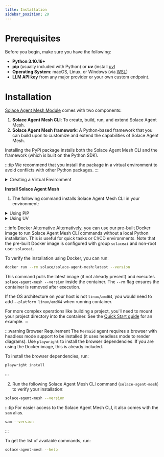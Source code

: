```yaml
---
title: Installation
sidebar_position: 20
---
```


# Prerequisites

Before you begin, make sure you have the following:

- **Python 3.10.16+**
- **pip** (usually included with Python) or **uv** (install [uv](https://docs.astral.sh/uv/getting-started/installation/))
- **Operating System**: macOS, Linux, or Windows (via [WSL](https://learn.microsoft.com/en-us/windows/wsl/))
- **LLM API key** from any major provider or your own custom endpoint.

# Installation

[Solace Agent Mesh Module](https://pypi.org/project/solace-agent-mesh) comes with two components:
1. **Solace Agent Mesh CLI**: To create, build, run, and extend Solace Agent Mesh.
2. **Solace Agent Mesh framework**: A Python-based framework that you can build upon to customize and extend the capabilities of Solace Agent Mesh.

Installing the PyPi package installs both the Solace Agent Mesh CLI and the framework (which is built on the Python SDK).

:::tip
We recommend that you install the package in a virtual environment to avoid conflicts with other Python packages.
:::

<details>
    <summary>Creating a Virtual Environment</summary>


<details>
    <summary>Using PIP</summary>

1. Create a virtual environment.

```
python3 -m venv .venv
```

2. Activate the environment.

   To activate on Linux or Unix platforms:
    ```sh
    source .venv/bin/activate
    ```

    To activate on Windows:

    ```cmd
    .venv\Scripts\activate
    ```
</details>

<details>

    <summary>Using UV</summary>

1. Create a virtual environment.

```
uv venv .venv
```

2. Activate the environment.

   To activate on Linux or Unix platforms:
    ```sh
    source .venv/bin/activate
    ```

    To activate on Windows:

    ```cmd
    .venv\Scripts\activate
    ```
3. Expose the following environment variables:
4. 
   On Linux or Unix platforms:
    ```sh
    export SAM_PLUGIN_INSTALL_COMMAND="uv pip install {package}"
    ```

    On Windows:
    ```cmd
    set SAM_PLUGIN_INSTALL_COMMAND="uv pip install {package}"
    ```
</details>

</details>

**Install Solace Agent Mesh**

1. The following command installs Solace Agent Mesh CLI in your environment:

<details>
    <summary>Using PIP</summary>

```sh
pip install solace-agent-mesh
```
</details>

<details>
    <summary>Using UV</summary>

```sh
uv pip install solace-agent-mesh
```
</details>

:::info Docker Alternative
Alternatively, you can use our pre-built Docker image to run Solace Agent Mesh CLI commands without a local Python installation. This is useful for quick tasks or CI/CD environments. Note that the pre-built Docker image is configured with group `solaceai` and non-root user `solaceai`.

To verify the installation using Docker, you can run:
```sh
docker run --rm solace/solace-agent-mesh:latest --version
```
This command pulls the latest image (if not already present) and executes `solace-agent-mesh --version` inside the container. The `--rm` flag ensures the container is removed after execution.

If the OS architecture on your host is not `linux/amd64`, you would need to add `--platform linux/amd64` when running container.

For more complex operations like building a project, you'll need to mount your project directory into the container. See the [Quick Start guide](./quick-start.md) for an example.
:::

:::warning Browser Requirement
The `Mermaid` agent requires a browser with headless mode support to be installed (it uses headless mode to render diagrams). Use `playwright` to install the browser dependencies. If you are using the Docker image, this is already included.

To install the browser dependencies, run:

```sh
playwright install
```
:::

2. Run the following Solace Agent Mesh CLI command (`solace-agent-mesh`) to verify your installation:

```sh
solace-agent-mesh --version
```

:::tip
For easier access to the Solace Agent Mesh CLI, it also comes with the `sam` alias.

```sh
sam --version
```
:::

To get the list of available commands, run:

```sh
solace-agent-mesh --help
```
